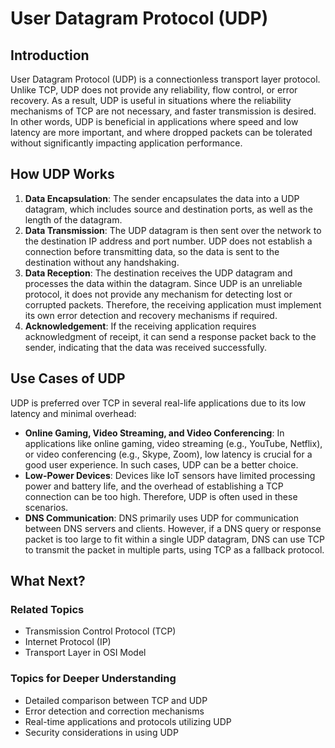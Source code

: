 # User Datagram Protocol (UDP)

## Introduction

User Datagram Protocol (UDP) is a connectionless transport layer protocol. Unlike TCP, UDP does not provide any reliability, flow control, or error recovery. As a result, UDP is useful in situations where the reliability mechanisms of TCP are not necessary, and faster transmission is desired. In other words, UDP is beneficial in applications where speed and low latency are more important, and where dropped packets can be tolerated without significantly impacting application performance.

## How UDP Works

1. **Data Encapsulation**: The sender encapsulates the data into a UDP datagram, which includes source and destination ports, as well as the length of the datagram.
2. **Data Transmission**: The UDP datagram is then sent over the network to the destination IP address and port number. UDP does not establish a connection before transmitting data, so the data is sent to the destination without any handshaking.
3. **Data Reception**: The destination receives the UDP datagram and processes the data within the datagram. Since UDP is an unreliable protocol, it does not provide any mechanism for detecting lost or corrupted packets. Therefore, the receiving application must implement its own error detection and recovery mechanisms if required.
4. **Acknowledgement**: If the receiving application requires acknowledgment of receipt, it can send a response packet back to the sender, indicating that the data was received successfully.

## Use Cases of UDP

UDP is preferred over TCP in several real-life applications due to its low latency and minimal overhead:

- **Online Gaming, Video Streaming, and Video Conferencing**: In applications like online gaming, video streaming (e.g., YouTube, Netflix), or video conferencing (e.g., Skype, Zoom), low latency is crucial for a good user experience. In such cases, UDP can be a better choice.
- **Low-Power Devices**: Devices like IoT sensors have limited processing power and battery life, and the overhead of establishing a TCP connection can be too high. Therefore, UDP is often used in these scenarios.
- **DNS Communication**: DNS primarily uses UDP for communication between DNS servers and clients. However, if a DNS query or response packet is too large to fit within a single UDP datagram, DNS can use TCP to transmit the packet in multiple parts, using TCP as a fallback protocol.

## What Next?

### Related Topics

- Transmission Control Protocol (TCP)
- Internet Protocol (IP)
- Transport Layer in OSI Model

### Topics for Deeper Understanding

- Detailed comparison between TCP and UDP
- Error detection and correction mechanisms
- Real-time applications and protocols utilizing UDP
- Security considerations in using UDP
